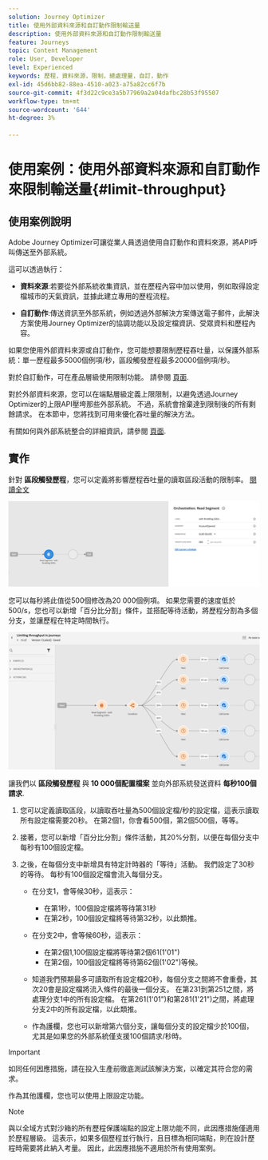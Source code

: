 ```yaml
---
solution: Journey Optimizer
title: 使用外部資料來源和自訂動作限制輸送量
description: 使用外部資料來源和自訂動作限制輸送量
feature: Journeys
topic: Content Management
role: User, Developer
level: Experienced
keywords: 歷程，資料來源，限制，總處理量，自訂，動作
exl-id: 45d6bb82-88ea-4510-a023-a75a82cc6f7b
source-git-commit: 4f3d22c9ce3a5b77969a2a04dafbc28b53f95507
workflow-type: tm+mt
source-wordcount: '644'
ht-degree: 3%

---
```


# 使用案例：使用外部資料來源和自訂動作來限制輸送量{#limit-throughput}

## 使用案例說明

Adobe Journey Optimizer可讓從業人員透過使用自訂動作和資料來源，將API呼叫傳送至外部系統。

這可以透過執行：

* **資料來源**:若要從外部系統收集資訊，並在歷程內容中加以使用，例如取得設定檔城市的天氣資訊，並據此建立專用的歷程流程。

* **自訂動作**:傳送資訊至外部系統，例如透過外部解決方案傳送電子郵件，此解決方案使用Journey Optimizer的協調功能以及設定檔資訊、受眾資料和歷程內容。

如果您使用外部資料來源或自訂動作，您可能想要限制歷程吞吐量，以保護外部系統：單一歷程最多5000個例項/秒，區段觸發歷程最多20000個例項/秒。

對於自訂動作，可在產品層級使用限制功能。 請參閱 [頁面](../configuration/external-systems.md#capping).

對於外部資料來源，您可以在端點層級定義上限限制，以避免透過Journey Optimizer的上限API壓垮那些外部系統。 不過，系統會捨棄達到限制後的所有剩餘請求。 在本節中，您將找到可用來優化吞吐量的解決方法。

有關如何與外部系統整合的詳細資訊，請參閱 [頁面](../configuration/external-systems.md).

## 實作

針對 **區段觸發歷程**，您可以定義將影響歷程吞吐量的讀取區段活動的限制率。  [閱讀全文](../building-journeys/read-segment.md)

![](assets/limit-throughput-1.png)

您可以每秒將此值從500個修改為20 000個例項。 如果您需要的速度低於500/s，您也可以新增「百分比分割」條件，並搭配等待活動，將歷程分割為多個分支，並讓歷程在特定時間執行。

![](assets/limit-throughput-2.png)

讓我們以 **區段觸發歷程** 與 **10 000個配置檔案** 並向外部系統發送資料 **每秒100個請求**.

1. 您可以定義讀取區段，以讀取吞吐量為500個設定檔/秒的設定檔，這表示讀取所有設定檔需要20秒。 在第2個1，你會看500個，第2個500個，等等。

1. 接著，您可以新增「百分比分割」條件活動，其20%分割，以便在每個分支中每秒有100個設定檔。

1. 之後，在每個分支中新增具有特定計時器的「等待」活動。 我們設定了30秒的等待。 每秒有100個設定檔會流入每個分支。

   * 在分支1，會等候30秒，這表示：
      * 在第1秒，100個設定檔將等待第31秒
      * 在第2秒，100個設定檔將等待第32秒，以此類推。
   * 在分支2中，會等候60秒，這表示：
      * 在第2個1,100個設定檔將等待第2個61(1&#39;01&quot;)
      * 在第2個，100個設定檔將等待第62個(1&#39;02&quot;)等候。
   * 知道我們預期最多可讀取所有設定檔20秒，每個分支之間將不會重疊，其次20會是設定檔將流入條件的最後一個分支。 在第231到第251之間，將處理分支1中的所有設定檔。 在第261(1&#39;01&quot;)和第281(1&#39;21&quot;)之間，將處理分支2中的所有設定檔，以此類推。

   * 作為護欄，您也可以新增第六個分支，讓每個分支的設定檔少於100個，尤其是如果您的外部系統僅支援100個請求/秒時。



>[!IMPORTANT]
>
>如同任何因應措施，請在投入生產前徹底測試該解決方案，以確定其符合您的需求。

作為其他護欄，您也可以使用上限設定功能。

>[!NOTE]
>
>與以全域方式對沙箱的所有歷程保護端點的設定上限功能不同，此因應措施僅適用於歷程層級。 這表示，如果多個歷程並行執行，且目標為相同端點，則在設計歷程時需要將此納入考量。 因此，此因應措施不適用於所有使用案例。
